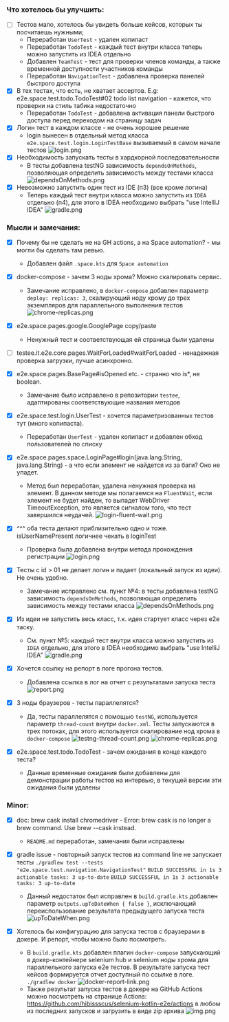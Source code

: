 ### Что хотелось бы улучшить:

- [ ] Тестов мало, хотелось бы увидеть больше кейсов, которых ты посчитаешь нужными;
    - Переработан `UserTest` - удален копипаст
    - Переработан `TodoTest` - каждый тест внутри класса теперь можно запустить из IDEA отдельно
    - Добавлен `TeamTest` - тест для проверки членов команды, а также временной доступности участников команды
    - Переработан `NavigationTest` - добавлена проверка панелей быстрого доступа
- [x] В тех тестах, что есть, не хватает ассертов. E.g: e2e.space.test.todo.TodoTest#02 todo list navigation - кажется, что проверки на стиль табика
  недостаточно
    - Переработан `TodoTest` - добавлена активация панели быстрого доступа перед переходом на страницу задач
- [x] Логин тест в каждом классе - не очень хорошее решение
    - login вынесен в отдельный метод класса `e2e.space.test.login.LoginTestBase` вызываемый в самом начале тестов ![login.png](feedback/login.png)
- [x] Необходимость запускать тесты в хардкорной последовательности
    - В тесты добавлена testNG зависимость `dependsOnMethods`, позволяющая определить зависимость между тестами
      класса ![dependsOnMethods.png](feedback/dependsOnMethods.png)
- [x] Невозможно запустить один тест из IDE (п3) (все кроме логина)
    - Теперь каждый тест внутри класса можно запустить из `IDEA` отдельно (п4), для этого в IDEA необходимо выбрать "use IntelliJ
      IDEA" ![gradle.png](feedback/gradle.png)

### Мысли и замечания:

- [x] Почему бы не сделать не на GH actions, а на Space automation? - мы могли бы сделать там ревью.
    - Добавлен файл `.space.kts` для `Space automation`
- [x] docker-compose - зачем 3 ноды хрома? Можно скалировать сервис.
    - Замечание исправлено, в `docker-compose` добавлен параметр `deploy: replicas: 3`, скалирующий ноду хрому до трех экземпляров для параллельного
      выполнения тестов ![chrome-replicas.png](feedback/chrome-replicas.png)
- [x] e2e.space.pages.google.GooglePage copy/paste
    - Ненужный тест и соответствующая ей страница были удалены
- [ ] testee.it.e2e.core.pages.WaitForLoaded#waitForLoaded - ненадежная проверка загрузки, лучше асинхронно.
- [x] e2e.space.pages.BasePage#isOpened etc. - странно что is*, не boolean.
    - Замечание было исправлено в репозитории `testee`, адаптированы соответствующие названия методов

- [x] e2e.space.test.login.UserTest - хочется параметризованных тестов тут (много копипаста).
    - Переработан `UserTest` - удален копипаст и добавлен обход пользователей по списку
- [x] e2e.space.pages.space.LoginPage#login(java.lang.String, java.lang.String) - а что если элемент не найдется из за баги? Оно не упадет.
    - Метод был переработан, удалена ненужная проверка на элемент. В данном методе мы полагаемся на `FluentWait`, если элемент не будет найден, то
      выпадет WebDriver TimeoutException, это является сигналом того, что тест завершился
      неудачей. ![login-fluent-wait.png](feedback/login-fluent-wait.png)
- [x] ^^^ оба теста делают приблизительно одно и тоже. isUserNamePresent логичнее чекать в loginTest
    - Проверка была добавлена внутри метода прохождения регистрации ![login.png](feedback/login.png)

- [x] Тесты с id > 01 не делает логин и падает (локальный запуск из идеи). Не очень удобно.
    - Замечание исправлено см. пункт №4: в тесты добавлена testNG зависимость `dependsOnMethods`, позволяющая определить зависимость между тестами
      класса ![dependsOnMethods.png](feedback/dependsOnMethods.png)
- [x] Из идеи не запустить весь класс, т.к. идея стартует класс через e2e таску.
    - Cм. пункт №5: каждый тест внутри класса можно запустить из `IDEA` отдельно, для этого в IDEA необходимо выбрать "use IntelliJ
      IDEA" ![gradle.png](feedback/gradle.png)
- [x] Хочется ссылку на репорт в логе прогона тестов.
    - Добавлена ссылка в лог на отчет с результатами запуска теста ![report.png](feedback/report.png)

- [x] 3 ноды браузеров - тесты параллелятся?
    - Да, тесты параллелятся с помощью `testNG`, используется параметр `thread-count` внутри `docker.xml`. Тесты запускаются в трех потоках, для этого
      используется скалирование нод хрома
      в `docker-compose`  ![testng-thread-count.png](feedback/testng-thread-count.png) ![chrome-replicas.png](feedback/chrome-replicas.png)
- [x] e2e.space.test.todo.TodoTest - зачем ожидания в конце каждого теста?
    - Данные временные ожидания были добавлены для демонстрации работы тестов на интервью, в текущей версии эти ожидания были удалены

### Minor:

- [x] doc: brew cask install chromedriver - Error: brew cask is no longer a brew command. Use brew <command> --cask instead.
    - `README.md` переработан, замечания были исправлены

- [x] gradle issue - повторный запуск тестов из command line не запускает тесты
  ``./gradlew test --tests "e2e.space.test.navigation.NavigationTest"``
  ``
  BUILD SUCCESSFUL in 1s
  3 actionable tasks: 3 up-to-date
  ``
  ``
  BUILD SUCCESSFUL in 1s
  3 actionable tasks: 3 up-to-date
  ``
    - Данный недостаток был исправлен в `build.gradle.kts` добавлен параметр `outputs.upToDateWhen { false }`, исключающий переиспользование
      результата предыдущего запуска теста ![upToDateWhen.png](feedback/upToDateWhen.png)

- [x] Хотелось бы конфигурацию для запуска тестов с браузерами в докере. И репорт, чтобы можно было посмотреть.
    - В `build.gradle.kts` добавлен плагин `docker-compose` запускающий в докер-контейнере selenium hub и selenium ноды хрома для параллельного
      запуска e2e тестов. В результате запуска тест кейсов формируется отчет доступный по ссылке в логе.
      ``./gradlew docker`` ![docker-report-link.png](feedback/docker-report-link.png)
    - Также результат запуска тестов в докере на GitHub Actions можно посмотреть на странице
      Actions: https://github.com/hibissscus/selenium-kotlin-e2e/actions
      в любом из последних запусков и загрузить в виде zip архива ![img.png](feedback/github-actions.png)